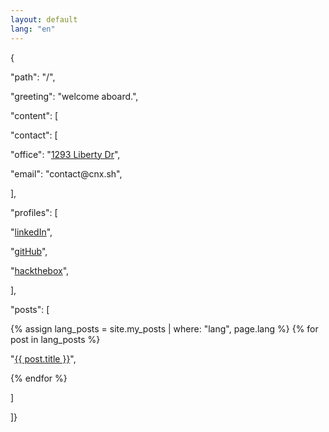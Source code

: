 ```yaml
---
layout: default
lang: "en"
---
```


<div class="json-container">
<p>{</p>
<p class="indent-level-1">"path": "/",</p>
<p class="indent-level-1">"greeting": "welcome aboard.",</p>
<p class="indent-level-1">"content": [</p>

<p class="indent-level-2">"contact": [</p>
<p class="indent-level-3">"office": "<a href="https://www.google.com/maps/@48.3732225,-123.586822,3a,48.2y,232.23h,66.6t/data=!3m8!1e1!3m6!1s3FtRkV-ZSnIGk-5std5Dlg!2e0!5s20140601T000000!6shttps:%2F%2Fstreetviewpixels-pa.googleapis.com%2Fv1%2Fthumbnail%3Fcb_client%3Dmaps_sv.tactile%26w%3D900%26h%3D600%26pitch%3D23.39976161683363%26panoid%3D3FtRkV-ZSnIGk-5std5Dlg%26yaw%3D232.23087536051523">1293 Liberty Dr</a>",</p>
<p class="indent-level-3">"email": "contact@cnx.sh",</p>
<p class="indent-level-2">],</p>

<p class="indent-level-2">"profiles": [</p>
<p class="indent-level-3">"<a href="https://www.linkedin.com/in/eliabenasc">linkedIn</a>",</p>
<p class="indent-level-3">"<a href="https://github.com/cnxis">gitHub</a>",</p>
<p class="indent-level-3">"<a href="https://app.hackthebox.com/profile/48571">hackthebox</a>",</p>
<p class="indent-level-2">],</p>

<p class="indent-level-2">"posts": [</p>
{% assign lang_posts = site.my_posts | where: "lang", page.lang %}
{% for post in lang_posts %}
  <p class="indent-level-3">"<a href="{{ post.url }}">{{ post.title }}</a>",</p>
{% endfor %}
<p class="indent-level-2">]</p>
<p class="indent-level-1">]}</p>
</div>

